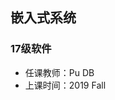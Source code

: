 <!--
 * @Author: Lili Liang
 * @Date: 2021-03-12 22:25:04
 * @LastEditors: Lili Liang
 * @LastEditTime: 2024-03-31 23:08:42
 * @Description: Please set description
-->
## 嵌入式系统
### 17级软件
- 任课教师：Pu DB
- 上课时间：2019 Fall
